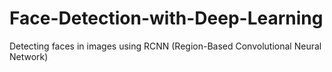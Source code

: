 # Face-Detection-with-Deep-Learning
Detecting faces in images using RCNN (Region-Based Convolutional Neural Network)
